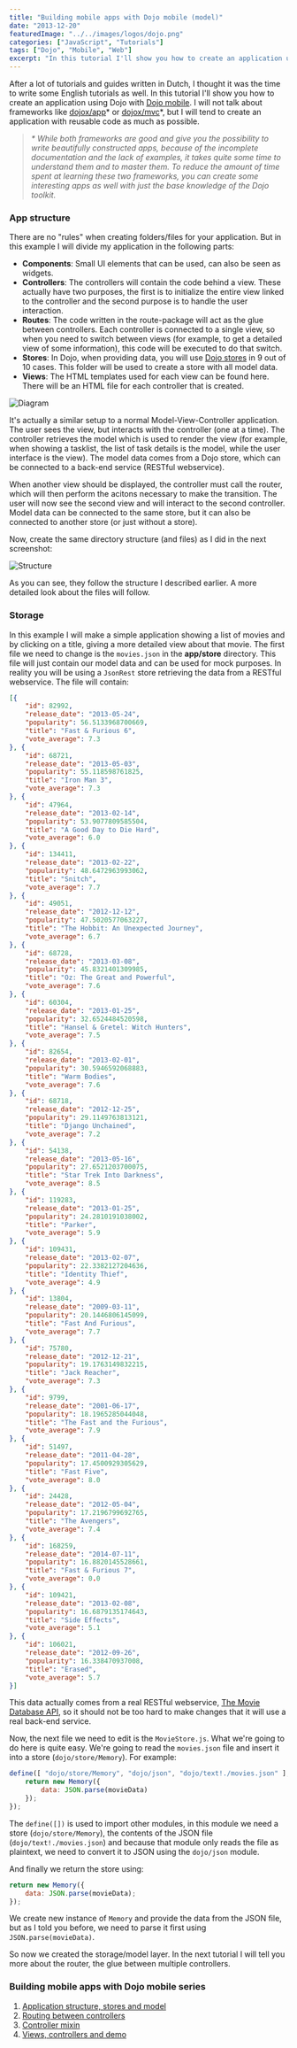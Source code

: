 ```yaml
---
title: "Building mobile apps with Dojo mobile (model)"
date: "2013-12-20"
featuredImage: "../../images/logos/dojo.png"
categories: ["JavaScript", "Tutorials"]
tags: ["Dojo", "Mobile", "Web"]
excerpt: "In this tutorial I'll show you how to create an application using Dojo with Dojo mobile."
---
```


After a lot of tutorials and guides written in Dutch, I thought it was the time to write some English tutorials as well. In this tutorial I'll show you how to create an application using Dojo with [Dojo mobile](http://dojotoolkit.org/documentation/#mobile "Dojo Mobile"). I will not talk about frameworks like [dojox/app](http://dojotoolkit.org/reference-guide/1.9/dojox/app.html)\* or [dojox/mvc](http://dojotoolkit.org/reference-guide/1.9/dojox/mvc.html)\*, but I will tend to create an application with reusable code as much as possible.

> _\* While both frameworks are good and give you the possibility to write beautifully constructed apps, because of the incomplete documentation and the lack of examples, it takes quite some time to understand them and to master them. To reduce the amount of time spent at learning these two frameworks, you can create some interesting apps as well with just the base knowledge of the Dojo toolkit._

### App structure

There are no "rules" when creating folders/files for your application. But in this example I will divide my application in the following parts:

- **Components**: Small UI elements that can be used, can also be seen as widgets.
- **Controllers**: The controllers will contain the code behind a view. These actually have two purposes, the first is to initialize the entire view linked to the controller and the second purpose is to handle the user interaction.
- **Routes**: The code written in the route-package will act as the glue between controllers. Each controller is connected to a single view, so when you need to switch between views (for example, to get a detailed view of some information), this code will be executed to do that switch.
- **Stores**: In Dojo, when providing data, you will use [Dojo stores](http://dojotoolkit.org/reference-guide/1.9/dojo/store.html) in 9 out of 10 cases. This folder will be used to create a store with all model data.
- **Views**: The HTML templates used for each view can be found here. There will be an HTML file for each controller that is created.

![Diagram](images/Diagram.png)

It's actually a similar setup to a normal Model-View-Controller application. The user sees the view, but interacts with the controller (one at a time). The controller retrieves the model which is used to render the view (for example, when showing a tasklist, the list of task details is the model, while the user interface is the view). The model data comes from a Dojo store, which can be connected to a back-end service (RESTful webservice).

When another view should be displayed, the controller must call the router, which will then perform the acitons necessary to make the transition. The user will now see the second view and will interact to the second controller. Model data can be connected to the same store, but it can also be connected to another store (or just without a store).

Now, create the same directory structure (and files) as I did in the next screenshot:

![Structure](images/Structure.png)

As you can see, they follow the structure I described earlier. A more detailed look about the files will follow.

### Storage

In this example I will make a simple application showing a list of movies and by clicking on a title, giving a more detailed view about that movie. The first file we need to change is the `movies.json` in the **app/store** directory. This file will just contain our model data and can be used for mock purposes. In reality you will be using a `JsonRest` store retrieving the data from a RESTful webservice. The file will contain:

```json
[{
    "id": 82992,
    "release_date": "2013-05-24",
    "popularity": 56.5133968700669,
    "title": "Fast & Furious 6",
    "vote_average": 7.3
}, {
    "id": 68721,
    "release_date": "2013-05-03",
    "popularity": 55.118598761825,
    "title": "Iron Man 3",
    "vote_average": 7.3
}, {
    "id": 47964,
    "release_date": "2013-02-14",
    "popularity": 53.9077809585504,
    "title": "A Good Day to Die Hard",
    "vote_average": 6.0
}, {
    "id": 134411,
    "release_date": "2013-02-22",
    "popularity": 48.6472963993062,
    "title": "Snitch",
    "vote_average": 7.7
}, {
    "id": 49051,
    "release_date": "2012-12-12",
    "popularity": 47.5020577063227,
    "title": "The Hobbit: An Unexpected Journey",
    "vote_average": 6.7
}, {
    "id": 68728,
    "release_date": "2013-03-08",
    "popularity": 45.8321401309985,
    "title": "Oz: The Great and Powerful",
    "vote_average": 7.6
}, {
    "id": 60304,
    "release_date": "2013-01-25",
    "popularity": 32.6524484520598,
    "title": "Hansel & Gretel: Witch Hunters",
    "vote_average": 7.5
}, {
    "id": 82654,
    "release_date": "2013-02-01",
    "popularity": 30.5946592068883,
    "title": "Warm Bodies",
    "vote_average": 7.6
}, {
    "id": 68718,
    "release_date": "2012-12-25",
    "popularity": 29.1149763813121,
    "title": "Django Unchained",
    "vote_average": 7.2
}, {
    "id": 54138,
    "release_date": "2013-05-16",
    "popularity": 27.6521203700075,
    "title": "Star Trek Into Darkness",
    "vote_average": 8.5
}, {
    "id": 119283,
    "release_date": "2013-01-25",
    "popularity": 24.2810191038002,
    "title": "Parker",
    "vote_average": 5.9
}, {
    "id": 109431,
    "release_date": "2013-02-07",
    "popularity": 22.3382127204636,
    "title": "Identity Thief",
    "vote_average": 4.9
}, {
    "id": 13804,
    "release_date": "2009-03-11",
    "popularity": 20.1446806145099,
    "title": "Fast And Furious",
    "vote_average": 7.7
}, {
    "id": 75780,
    "release_date": "2012-12-21",
    "popularity": 19.1763149832215,
    "title": "Jack Reacher",
    "vote_average": 7.3
}, {
    "id": 9799,
    "release_date": "2001-06-17",
    "popularity": 18.1965285044048,
    "title": "The Fast and the Furious",
    "vote_average": 7.9
}, {
    "id": 51497,
    "release_date": "2011-04-28",
    "popularity": 17.4500929305629,
    "title": "Fast Five",
    "vote_average": 8.0
}, {
    "id": 24428,
    "release_date": "2012-05-04",
    "popularity": 17.2196799692765,
    "title": "The Avengers",
    "vote_average": 7.4
}, {
    "id": 168259,
    "release_date": "2014-07-11",
    "popularity": 16.8820145528661,
    "title": "Fast & Furious 7",
    "vote_average": 0.0
}, {
    "id": 109421,
    "release_date": "2013-02-08",
    "popularity": 16.6879135174643,
    "title": "Side Effects",
    "vote_average": 5.1
}, {
    "id": 106021,
    "release_date": "2012-09-26",
    "popularity": 16.338470937008,
    "title": "Erased",
    "vote_average": 5.7
}]
```

This data actually comes from a real RESTful webservice, [The Movie Database API](http://docs.themoviedb.apiary.io/), so it should not be too hard to make changes that it will use a real back-end service.

Now, the next file we need to edit is the `MovieStore.js`. What we're going to do here is quite easy. We're going to read the `movies.json` file and insert it into a store (`dojo/store/Memory`). For example:

```javascript
define([ "dojo/store/Memory", "dojo/json", "dojo/text!./movies.json" ], function(Memory, JSON, movieData) {
    return new Memory({
        data: JSON.parse(movieData)
    });
});
```

The `define([])` is used to import other modules, in this module we need a store (`dojo/store/Memory`), the contents of the JSON file (`dojo/text!./movies.json`) and because that module only reads the file as plaintext, we need to convert it to JSON using the `dojo/json` module.

And finally we return the store using:

```javascript
return new Memory({
    data: JSON.parse(movieData);
});
```

We create new instance of `Memory` and provide the data from the JSON file, but as I told you before, we need to parse it first using `JSON.parse(movieData)`.

So now we created the storage/model layer. In the next tutorial I will tell you more about the router, the glue between multiple controllers.

### Building mobile apps with Dojo mobile series

1. [Application structure, stores and model](/dojo-mobile-model/)
2. [Routing between controllers](/dojo-mobile-router/)
3. [Controller mixin](/dojo-mobile-controller-mixin/)
4. [Views, controllers and demo](/dojo-mobile-controllers/)
